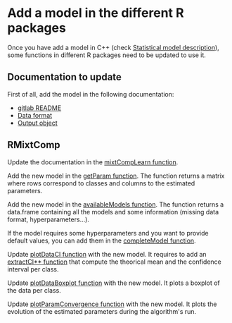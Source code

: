 # Add a model in the different R packages

Once you have add a model in C++ (check [Statistical model description](./howToAddModel.md)), some functions in different R packages need to be updated to use it.

## Documentation to update

First of all, add the model in the following documentation:

* [gitlab README](../../README.md)
* [Data format](./dataFormat.md)
* [Output object](./objectOutput.md)

## RMixtComp

Update the documentation in the [mixtCompLearn function](../RMixtComp/R/MIXTCOMP_mixtCompLearn.R).

Add the new model in the [getParam function](../RMixtCompUtilities/R/MIXTCOMP_getParam.R). The function returns a matrix where rows correspond to classes and columns to the estimated parameters.

Add the new model in the [availableModels function](../RMixtCompUtilities/R/MIXTCOMP_misc.R). The function returns a data.frame containing all the models and some information (missing data format, hyperparameters...).

If the model requires some hyperparameters and you want to provide default values, you can add them in the [completeModel function](../RMixtCompUtilities/R/MIXTCOMP_formatData.R).

Update [plotDataCI function](../RMixtCompUtilities/R/PLOT_plotUnivariateDistributions.R) with the new model. It requires to add an [extractCI** function](../RMixtCompUtilities/R/PLOT_extractCIbounds.R) that compute the theorical mean and the confidence interval per class.

Update [plotDataBoxplot function](../RMixtCompUtilities/R/PLOT_plotUnivariateBoxplots.R) with the new model. It plots a boxplot of the data per class.

Update [plotParamConvergence function](../RMixtCompUtilities/R/PLOT_plotConvergence.R) with the new model. It plots the evolution of the estimated parameters during the algorithm's run.
